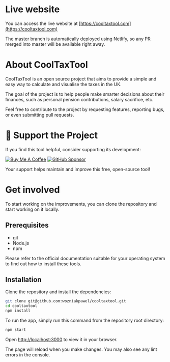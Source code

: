 # Live website

You can access the live website at [https://cooltaxtool.com](https://cooltaxtool.com)

The master branch is automatically deployed using Netlify, so any PR merged into master will be available right away.

# About CoolTaxTool

CoolTaxTool is an open source project that aims to provide a simple and easy way to calculate and visualise the taxes in the UK.

The goal of the project is to help people make smarter decisions about their finances, such as personal pension contributions, salary sacrifice, etc.

Feel free to contribute to the project by requesting features, reporting bugs, or even submitting pull requests.

# 💖 Support the Project
If you find this tool helpful, consider supporting its development:

[![Buy Me A Coffee](https://img.shields.io/badge/Buy%20Me%20A%20Coffee-wozniakpawel-orange?style=flat-square&logo=buy-me-a-coffee)](https://www.buymeacoffee.com/wozniakpawel) [![GitHub Sponsor](https://img.shields.io/badge/GitHub-wozniakpawel-green?style=flat-square&logo=github)](https://github.com/sponsors/wozniakpawel)

Your support helps maintain and improve this free, open-source tool!

# Get involved

To start working on the improvements, you can clone the repository and start working on it locally.

## Prerequisites

- git
- Node.js
- npm

Please refer to the official documentation suitable for your operating system to find out how to install these tools.

## Installation

Clone the repository and install the dependencies:

```bash
git clone git@github.com:wozniakpawel/cooltaxtool.git
cd cooltaxtool
npm install
```

To run the app, simply run this command from the repository root directory:

```bash
npm start
```

Open [http://localhost:3000](http://localhost:3000) to view it in your browser.

The page will reload when you make changes.
You may also see any lint errors in the console.

